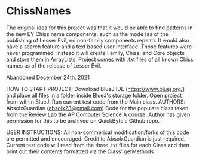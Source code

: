 # ChissNames
The original idea for this project was that it would be able to find patterns
in the new EY Chiss name components, such as the mode (as of the publishing of
Lesser Evil, no non-family components repeat). It would also have a search
feature and a text based user interface. Those features were never programmed.
Instead it will create Family, Chiss, and Core objects and store them in ArrayLists.
Project comes with .txt files of all known Chiss names as of the release of
Lesser Evil.

Abandoned December 24th, 2021

HOW TO START PROJECT: Download BlueJ IDE (https://www.bluej.org/) and place
all files in a folder inside BlueJ's storage folder. Open project from within
BlueJ. Run current test code from the Main class. 
AUTHORS: AbsolxGuardian (absolx23@gmail.com) Code for the populate class taken
from the Review Lab the AP Computer Science A course. Author has given permission
for this to be archived on QuickByte's Github repo.

USER INSTRUCTIONS: All non-commerical modification/forks of this code are 
permitted and encouraged. Credit to AbsolxGuardian is just required. Current
test code will read from the three .txt files for each Class and then print out
their contents formatted via the Class' getMethods.
